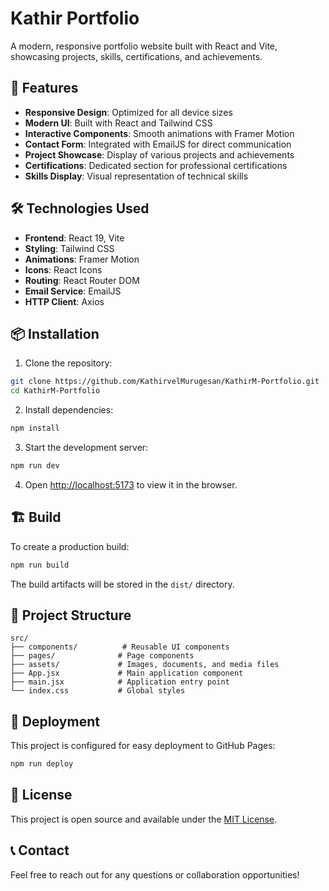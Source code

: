 # Kathir Portfolio

A modern, responsive portfolio website built with React and Vite, showcasing projects, skills, certifications, and achievements.

## 🚀 Features

- **Responsive Design**: Optimized for all device sizes
- **Modern UI**: Built with React and Tailwind CSS
- **Interactive Components**: Smooth animations with Framer Motion
- **Contact Form**: Integrated with EmailJS for direct communication
- **Project Showcase**: Display of various projects and achievements
- **Certifications**: Dedicated section for professional certifications
- **Skills Display**: Visual representation of technical skills

## 🛠️ Technologies Used

- **Frontend**: React 19, Vite
- **Styling**: Tailwind CSS
- **Animations**: Framer Motion
- **Icons**: React Icons
- **Routing**: React Router DOM
- **Email Service**: EmailJS
- **HTTP Client**: Axios

## 📦 Installation

1. Clone the repository:
```bash
git clone https://github.com/KathirvelMurugesan/KathirM-Portfolio.git
cd KathirM-Portfolio
```

2. Install dependencies:
```bash
npm install
```

3. Start the development server:
```bash
npm run dev
```

4. Open [http://localhost:5173](http://localhost:5173) to view it in the browser.

## 🏗️ Build

To create a production build:

```bash
npm run build
```

The build artifacts will be stored in the `dist/` directory.

## 📁 Project Structure

```
src/
├── components/          # Reusable UI components
├── pages/              # Page components
├── assets/             # Images, documents, and media files
├── App.jsx             # Main application component
├── main.jsx            # Application entry point
└── index.css           # Global styles
```

## 🚀 Deployment

This project is configured for easy deployment to GitHub Pages:

```bash
npm run deploy
```

## 📄 License

This project is open source and available under the [MIT License](LICENSE).

## 📞 Contact

Feel free to reach out for any questions or collaboration opportunities!
